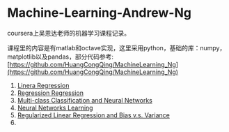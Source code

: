 # Machine-Learning-Andrew-Ng
coursera上吴恩达老师的机器学习课程记录。

课程里的内容是有matlab和octave实现，这里采用python，基础的库：numpy，matplotlib以及pandas，部分代码参考: [https://github.com/HuangCongQing/MachineLearning_Ng](https://github.com/HuangCongQing/MachineLearning_Ng)

1. [Linera Regression](https://github.com/plantree/Machine-Learning-Andrew-Ng/blob/master/chapter1/1%E3%80%81Linear%2BRegression.ipynb) 
2. [Regression Regression](https://github.com/plantree/Machine-Learning-Andrew-Ng/blob/master/chapter2/LogisticRegression.ipynb)
3. [Multi-class Classification and Neural Networks](https://github.com/plantree/Machine-Learning-Andrew-Ng/blob/master/chapter3/Multi-class%20Classification%20and%20Neural%20Networks.ipynb)
4. [Neural Networks Learning](https://github.com/plantree/Machine-Learning-Andrew-Ng/blob/master/chapter4/Neural%20Networks%20Learning.ipynb)
5. [Regularized Linear Regression and Bias v.s. Variance](https://github.com/plantree/Machine-Learning-Andrew-Ng/blob/master/chapter5/Regularized%20Linear%20Regression%20and%20Bias%20v.s.%20Variance.ipynb)
6. ​



